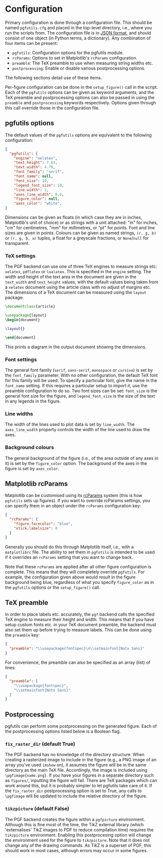 Configuration
=============

Primary configuration is done through a configuration file. This should be
named `pgfutils.cfg` and placed in the top-level directory, i.e., where you run
the scripts from. The configuration file is in [JSON format][1], and should
consist of one object (in Python terms, a dictionary). Any combination of four
items can be present:

* `pgfutils`: Configuration options for the pgfutils module.
* `rcParams`: Options to set in Matplotlib's `rcParams` configuration.
* `preamble`: The TeX preamble to use when measuring string widths etc.
* `postprocessing`: Enable or disable various postprocessing options.

The following sections detail use of these items.

Per-figure configuration can be done in the `setup_figure()` call in the
script. Each of the `pgfutils` options can be given as keyword arguments, and
the TeX preamble and postprocessing options can also be passed in using the
`preamble` and `postprocessing` keywords respectively.  Options
given through this call override those in the configuration file.


pgfutils options
----------------

The default values of the `pgfutils` options are equivalent to the following
configuration:

```json
{
  "pgfutils": {
    "engine": "xelatex",
    "text_height": 7.63,
    "text_width": 4.79,
    "font_family": "serif",
    "font_name": null,
    "font_size": 10,
    "legend_font_size": 10,
    "line_width": 1,
    "axes_line_width": 0.6,
    "figure_color": null,
    "axes_color": "white",
}
```

Dimensions can be given as floats (in which case they are in inches,
Matplotlib's unit of choice) or as strings with a unit attached: "in" for
inches, "cm" for centimetres, "mm" for millimetres, or "pt" for points. Font
and line sizes are given in points. Colours can be given as named strings,
`(r, g, b)` or `(r, g, b, a)` tuples, a float for a greyscale fractions, or
`None`/`null` for transparent.


### TeX settings

The PGF backend can use one of three TeX engines to measure strings etc:
`xelatex`, `pdflatex` or `lualatex`. This is specified in the `engine` setting.
The width and height of the text area in the document are given in the
`text_width` and `text_height` values, with the default values being taken from
a `xelatex` document using the article class with no adjust of margins etc. The
dimensions of a TeX document can be measured using the `layout` package:

```tex
\documentclass{article}

\usepackage{layout}
\begin{document}

\layout{}

\end{document}
```

This prints a diagram in the output document showing the dimensions.


### Font settings

The general font family (`serif`, `sans-serif`, `monospace` or `cursive`) is
set by the `font_family` parameter. With no other configuration, the default
TeX font for this family will be used. To specify a particular font, give the
name in the `font_name` setting. If this requires a particular setup to import
it, use the preamble configuration to do so. Two font sizes can be set:
`font_size` is the general font size for the figure, and `legend_font_size` is
the size of the text in any legends in the figure.


### Line widths

The width of the lines used to plot data is set by `line_width`. The
`axes_line_width` property controls the width of the line used to draw the
axes.


### Background colours

The general background of the figure (i.e., of the area outside of any axes in
it) is set by the `figure_color` option. The background of the axes in the
figure is set by `axes_color`.


Matplotlib rcParams
-------------------

Matplotlib can be customised using its [rcParams][2] system (this is how
`pgfutils` sets up figures). If you want to override rcParams settings, you can
specify them in an object under the `rcParams` configuration key:

```json
{
  "rcParams": {
    "figure.facecolor": "blue",
    "xtick.labelsize": 8
  }
}
```

Generally you should do this through Matplotlib itself, i.e., with a
`matplotlibrc` file. The ability to set them in `pgfutils` is intended to be
used if it overrides an `rcParams` setting that you want to change back.

Note that these `rcParams` are applied after all other figure configuration is
complete. This means that they will completely override `pgfutils`. For
example, the configuration given above would result in the figure background
being blue, regardless of what you specify `figure_color` as in the `pgfutils`
options or the `setup_figure()` call.


TeX preamble
------------

In order to place labels etc. accurately, the `pgf` backend calls the specified
TeX engine to measure their height and width. This means that if you have setup
custom fonts etc. in your TeX document preamble, the backend must also set them
up before trying to measure labels. This can be done using the `preamble` key:

```json
{
  "preamble": "\\usepackage{fontspec}\n\\setmainfont{Noto Sans}"
}
```

For convenience, the preamble can also be specified as an array (list) of lines:

```json
{
  "preamble": [
    "\\usepackage{fontspec}",
    "\\setmainfont{Noto Sans}"
  ]
}
```


Postprocessing
--------------

pgfutils can perform some postprocessing on the generated figure. Each of the
postprocessing options listed below is a Boolean flag.

### `fix_raster_dir` (default True)

The PGF backend has no knowledge of the directory structure. When creating a
rasterized image to include in the figure (e.g., a PNG image of an array you've
used `imshow` on), it assumes the figure will be in the same directory as the
main TeX file. Accordingly, the image is included using `\pgfimage{name.png}`.
If you have your figures in a separate directory such as `figures/`, inputting
the figure will fail. There are TeX packages which can work around this, but it
is probably simpler to let pgfutils take care of it. If the `fix_raster_dir`
postprocessing option is set to True, any calls to `\pgfimage` will be updated
to include the relative directory of the figure.


### `tikzpicture` (default False)

The PGF backend creates the figure within a `pgfpicture` environment. Although
this is fine most of the time, the TikZ external library (which 'externalises'
TikZ images to PDF to reduce compilation time) requires the `tikzpicture`
environment. Enabling this postprocesing option will change the environment
used for the figure to `tikzpicture`. Note that it does not change any of the
drawing commands. As TikZ is a superset of PGF, this should work in most cases,
although errors may occur in some figures.


[1]: https://en.wikipedia.org/wiki/JSON
[2]: https://matplotlib.org/users/customizing.html
